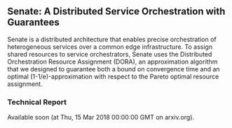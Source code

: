 ## Senate: A Distributed Service Orchestration with Guarantees

Senate is a distributed architecture that enables precise orchestration of heterogeneous services over a common edge infrastructure. To assign shared resources to service orchestrators, Senate uses the Distributed Orchestration Resource Assignment (DORA), an approximation algorithm that we designed to guarantee both a bound on convergence time and an optimal (1-1/e)-approximation with respect to the Pareto optimal resource assignment.

### Technical Report

Available soon (at Thu, 15 Mar 2018 00:00:00 GMT on arxiv.org).
